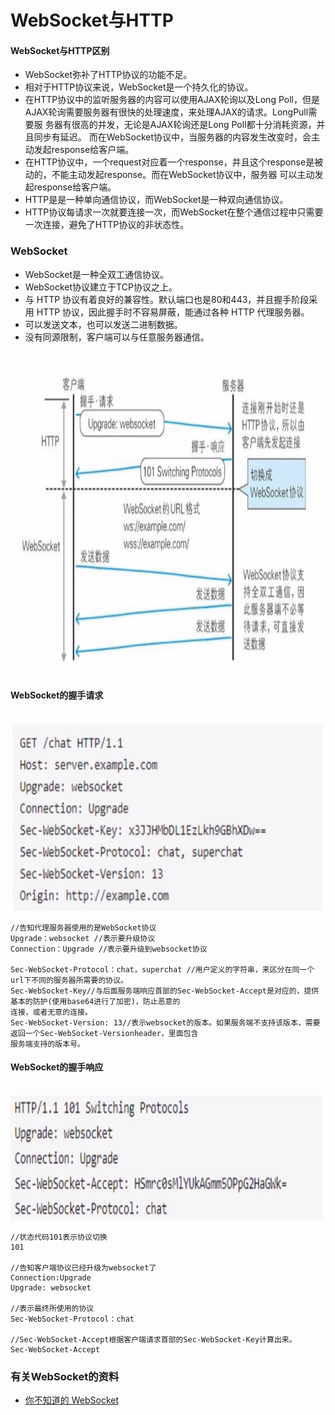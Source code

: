 # WebSocket与HTTP
#### WebSocket与HTTP区别
- WebSocket弥补了HTTP协议的功能不足。
- 相对于HTTP协议来说，WebSocket是一个持久化的协议。
- 在HTTP协议中的监听服务器的内容可以使用AJAX轮询以及Long Poll，但是AJAX轮询需要服务器有很快的处理速度，来处理AJAX的请求。LongPull需要服
务器有很高的并发，无论是AJAX轮询还是Long Poll都十分消耗资源，并且同步有延迟。
而在WebSocket协议中，当服务器的内容发生改变时，会主动发起response给客户端。
- 在HTTP协议中，一个request对应着一个response，并且这个response是被动的，不能主动发起response。而在WebSocket协议中，服务器
可以主动发起response给客户端。
- HTTP是是一种单向通信协议，而WebSocket是一种双向通信协议。
- HTTP协议每请求一次就要连接一次，而WebSocket在整个通信过程中只需要一次连接，避免了HTTP协议的非状态性。

### WebSocket
- WebSocket是一种全双工通信协议。
- WebSocket协议建立于TCP协议之上。
- 与 HTTP 协议有着良好的兼容性。默认端口也是80和443，并且握手阶段采用 HTTP 协议，因此握手时不容易屏蔽，能通过各种 
HTTP 代理服务器。
- 可以发送文本，也可以发送二进制数据。
- 没有同源限制，客户端可以与任意服务器通信。
<br />
<img src="https://github.com/ella-z/studyNotes/blob/master/HTTP%E5%8D%8F%E8%AE%AE/images/WebSocket.PNG" alt="WebSocket" width="700px" height="500px">



#### WebSocket的握手请求
<br />
<img src="https://github.com/ella-z/studyNotes/blob/master/HTTP%E5%8D%8F%E8%AE%AE/images/WebSocket%E7%9A%84%E8%AF%B7%E6%B1%82%E8%BF%9E%E6%8E%A5.PNG" alt="WebSocket的握手请求" width="500px" height="300px">

```
//告知代理服务器使用的是WebSocket协议
Upgrade：websocket //表示要升级协议
Connection：Upgrade //表示要升级到websocket协议

Sec-WebSocket-Protocol：chat，superchat //用户定义的字符串，来区分在同一个url下不同的服务器所需要的协议。
Sec-WebSocket-Key//与后面服务端响应首部的Sec-WebSocket-Accept是对应的，提供基本的防护(使用base64进行了加密)，防止恶意的
连接，或者无意的连接。
Sec-WebSocket-Version: 13//表示websocket的版本。如果服务端不支持该版本，需要返回一个Sec-WebSocket-Versionheader，里面包含
服务端支持的版本号。

```

#### WebSocket的握手响应
<br />
<img src="https://github.com/ella-z/studyNotes/blob/master/HTTP%E5%8D%8F%E8%AE%AE/images/WebSocket%E7%9A%84%E5%93%8D%E5%BA%94%E8%BF%9E%E6%8E%A5.PNG" alt="WebSocket的握手响应" width="500px" height="200px">

```
//状态代码101表示协议切换
101

//告知客户端协议已经升级为websocket了
Connection:Upgrade
Upgrade: websocket

//表示最终所使用的协议
Sec-WebSocket-Protocol：chat

//Sec-WebSocket-Accept根据客户端请求首部的Sec-WebSocket-Key计算出来。
Sec-WebSocket-Accept

```
### 有关WebSocket的资料
- [你不知道的 WebSocket](https://mp.weixin.qq.com/s/ptnK2-ihZNH8yZhkkX6sZQ)






